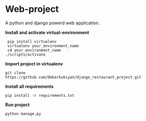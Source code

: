 # Web-project

A python and django powerd web application.

**Install and activate virtual-environment**

	 pip install virtualenv
	 virtualenv your_environment_name
	 cd your_environment_name
	./scripts/activate

**Import project in virtualenv**

	git clone https://github.com/Omkarkukiyan/django_restaurant_project.git

**Install all requirements**

	pip install -r requirements.txt

**Run project**

	python manage.py